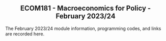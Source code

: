 <h2 align="center">
  ECOM181 - Macroeconomics for Policy - February 2023/24
</h2> 

The February 2023/24 module information, programming codes, and links are recorded here.

